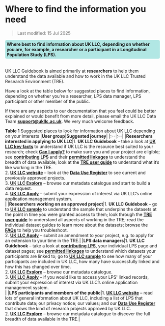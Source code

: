
# Where to find the information you need
>Last modified: 15 Jul 2025

<div style="background-color: rgba(0, 178, 169, 0.3); padding: 5px; border-radius: 5px;"><strong>Where best to find information about UK LLC, depending on whether you are, for example, a researcher or a participant in a Longitudinal Population Study (LPS).</strong></div>
<br>

UK LLC Guidebook is aimed primarily at **researchers** to help them understand the data available and how to work in the UK LLC Trusted Research Environment (TRE).

Have a look at the table below for suggested places to find information, depending on whether you're a researcher, LPS data manager, LPS participant or other member of the public.

If there are any aspects to our documentation that you feel could be better explained or would benefit from more detail, please email the UK LLC Data Team [**support@ukllc.ac.uk**](mailto:support@ukllc.ac.uk). We very much welcome feedback.

**Table 1** Suggested places to look for information about UK LLC depending on your interests
|**User group**|**Suggested journey**|
|:--|:--|
|**Researchers interested in applying to UK LLC**|1. **UK LLC Guidebook** – take a look at [**UK LLC key facts**](../ukllc_key_facts/key_facts.md) to understand if UK LLC is the resource best suited to your research; check [**Can I apply?**](../ukllc_key_facts/Eligibility/eligibility.md) to make sure you and your project are eligible; see [**contributing LPS**](../LPS_data/LPS_introduction.md) and their [**permitted linkages**](../Linkages/LPS_linkages.md) to understand the breadth of data available; look at the [**TRE user guide**](../user_guide/Introduction.md) to understand what it’s like working in the TRE.<br>2. <strong><a href="https://ukllc.ac.uk/" target="_blank" rel="noopener noreferrer">UK LLC website</a></strong> – look at the <strong><a href="https://ukllc.ac.uk/data-use-register" target="_blank" rel="noopener noreferrer">Data Use Register</a></strong> to see current and previously approved projects.<br>3. <strong><a href="https://explore.ukllc.ac.uk/" target="_blank" rel="noopener noreferrer">UK LLC Explore</a></strong> – browse our metadata catalogue and start to build a data request.<br>4. <strong><a href="https://apply.ukllc.ac.uk/" target="_blank" rel="noopener noreferrer">UK LLC Apply</a></strong> – submit your expression of interest via UK LLC’s online application management system.<br>|
|**Researchers working on an approved project**|1. **UK LLC Guidebook** – go to [**UK LLC sample**](../ukllc_key_facts/Sample/UKLLC_sample.md) to understand the sample that underpins the datasets at the point in time you were granted access to them; look through the [**TRE user guide**](../user_guide/Introduction.md) to understand all aspects of working in the TRE; read the individual dataset guides to learn more about the datasets; browse the [**FAQs**](../FAQ/faq_intro.md) to help you troubleshoot.<br>2.  <strong><a href="https://apply.ukllc.ac.uk/" target="_blank" rel="noopener noreferrer">UK LLC Apply</a></strong> – submit an amendment to your project, e.g. to apply for an extension to your time in the TRE.|
|**LPS data managers**|1. **UK LLC Guidebook** – take a look at [**contributing LPS**](../LPS_data/LPS_introduction.md), your individual LPS page and dataset pages; see [**permitted linkages**](../Linkages/LPS_linkages.md) to understand which datasets your participants are linked to; go to [**UK LLC sample**](../ukllc_key_facts/Sample/UKLLC_sample.md) to see how many of your participants are included in UK LLC, how many have successfully linked and how this has changed over time.<br>2. <strong><a href="https://explore.ukllc.ac.uk/" target="_blank" rel="noopener noreferrer">UK LLC Explore</a></strong> – browse our metadata catalogue.<br>3. <strong><a href="https://apply.ukllc.ac.uk/" target="_blank" rel="noopener noreferrer">UK LLC Apply</a></strong> – if you would like to access your LPS' linked records, submit your expression of interest via UK LLC’s online application management system.<br>|
|**LPS participants and members of the public**|1. <strong><a href="https://ukllc.ac.uk/" target="_blank" rel="noopener noreferrer">UK LLC website</a></strong> – read lots of general information about UK LLC, including a list of LPS that contribute data; our privacy notice; our values; and our <strong><a href="https://ukllc.ac.uk/data-use-register" target="_blank" rel="noopener noreferrer">Data Use Register</a></strong> that shows the kind of research projects approved by UK LLC.<br>2. <strong><a href="https://explore.ukllc.ac.uk/" target="_blank" rel="noopener noreferrer">UK LLC Explore</a></strong> – browse our metadata catalogue to discover the full breadth of data available in the TRE.|
